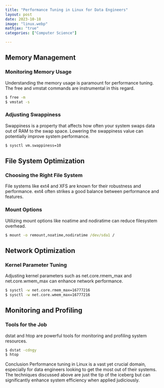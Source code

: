 ```yaml
---
title: "Performance Tuning in Linux for Data Engineers"
layout: post
date: 2023-10-18
image: "linux.webp"
mathjax: "true"
categories: ["Computer Science"]

---
```


## Memory Management
### Monitoring Memory Usage
Understanding the memory usage is paramount for performance tuning. The free and vmstat commands are instrumental in this regard.

```bat
$ free -m
$ vmstat -s
```

### Adjusting Swappiness
Swappiness is a property that affects how often your system swaps data out of RAM to the swap space. Lowering the swappiness value can potentially improve system performance.

```bat
$ sysctl vm.swappiness=10
```

## File System Optimization
### Choosing the Right File System
File systems like ext4 and XFS are known for their robustness and performance. ext4 often strikes a good balance between performance and features.

### Mount Options
Utilizing mount options like noatime and nodiratime can reduce filesystem overhead.

```bat
$ mount -o remount,noatime,nodiratime /dev/sda1 /
```

## Network Optimization
### Kernel Parameter Tuning
Adjusting kernel parameters such as net.core.rmem_max and net.core.wmem_max can enhance network performance.

```bat
$ sysctl -w net.core.rmem_max=16777216
$ sysctl -w net.core.wmem_max=16777216
```

## Monitoring and Profiling
### Tools for the Job
dstat and htop are powerful tools for monitoring and profiling system resources.

```bat
$ dstat -cdngy
$ htop
```

Conclusion
Performance tuning in Linux is a vast yet crucial domain, especially for data engineers looking to get the most out of their systems. The techniques discussed above are just the tip of the iceberg but can significantly enhance system efficiency when applied judiciously.